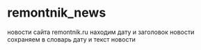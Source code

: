 # remontnik_news
новости сайта remontnik.ru
находим дату и заголовок новости
сохраняем в словарь дату и текст новости

